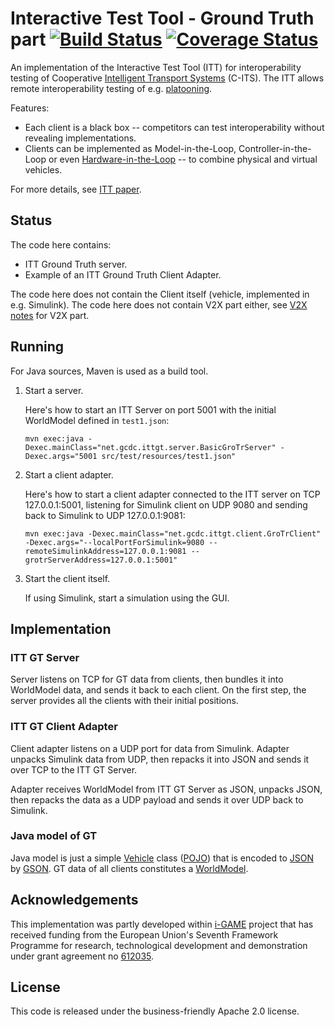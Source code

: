 # Interactive Test Tool - Ground Truth part [![Build Status](https://travis-ci.org/alexvoronov/itt-gt.svg?branch=master)](https://travis-ci.org/alexvoronov/itt-gt) [![Coverage Status](https://coveralls.io/repos/alexvoronov/itt-gt/badge.svg?branch=master)](https://coveralls.io/r/alexvoronov/itt-gt?branch=master)

An implementation of the Interactive Test Tool (ITT) for interoperability testing of Cooperative [Intelligent Transport Systems](http://en.wikipedia.org/wiki/Intelligent_transportation_system) (C-ITS). The ITT allows remote interoperability testing of e.g. [platooning](http://en.wikipedia.org/wiki/Platoon_%28automobile%29).

Features:
  -  Each client is a black box -- competitors can test interoperability without revealing implementations.
  -  Clients can be implemented as Model-in-the-Loop, Controller-in-the-Loop or even [Hardware-in-the-Loop](http://en.wikipedia.org/wiki/Hardware-in-the-loop_simulation) -- to combine physical and virtual vehicles.
 
For more details, see [ITT paper](https://github.com/alexvoronov/itt-gt/blob/master/doc/Interactive.Test.Tool.preprint.pdf).


## Status
The code here contains:

  - ITT Ground Truth server.
  - Example of an ITT Ground Truth Client Adapter. 


The code here does not contain the Client itself (vehicle, implemented in e.g. Simulink). 
The code here does not contain V2X part either, see [V2X notes](https://github.com/alexvoronov/itt-gt/blob/master/doc/V2X.md) for V2X part.



## Running

For Java sources, Maven is used as a build tool.

1. Start a server.

    Here's how to start an ITT Server on port 5001 with the initial WorldModel defined in `test1.json`:

    ```shell
    mvn exec:java -Dexec.mainClass="net.gcdc.ittgt.server.BasicGroTrServer" -Dexec.args="5001 src/test/resources/test1.json"
    ```

1. Start a client adapter.
 
   Here's how to start a client adapter connected to the ITT server on TCP 127.0.0.1:5001, listening for Simulink client on UDP 9080 and sending back to Simulink to UDP 127.0.0.1:9081:

    ```shell
    mvn exec:java -Dexec.mainClass="net.gcdc.ittgt.client.GroTrClient" -Dexec.args="--localPortForSimulink=9080 --remoteSimulinkAddress=127.0.0.1:9081 --grotrServerAddress=127.0.0.1:5001"
    ```

1. Start the client itself.

    If using Simulink, start a simulation using the GUI.



## Implementation

### ITT GT Server

Server listens on TCP for GT data from clients, then bundles it into WorldModel data, and sends it back to each client. On the first step, the server provides all the clients with their initial positions.

### ITT GT Client Adapter

Client adapter listens on a UDP port for data from Simulink. Adapter unpacks Simulink data from UDP, then repacks it into JSON and sends it over TCP to the ITT GT Server.

Adapter receives WorldModel from ITT GT Server as JSON, unpacks JSON, then repacks the data as a UDP payload and sends it over UDP back to Simulink.

### Java model of GT

Java model is just a simple [Vehicle](https://github.com/alexvoronov/itt-gt/blob/master/src/main/java/net/gcdc/ittgt/model/Vehicle.java) class ([POJO](http://en.wikipedia.org/wiki/Plain_Old_Java_Object)) that is encoded to [JSON](http://en.wikipedia.org/wiki/JSON) by [GSON](https://github.com/google/gson). GT data of all clients constitutes a [WorldModel](https://github.com/alexvoronov/itt-gt/blob/master/src/main/java/net/gcdc/ittgt/model/WorldModel.java).


## Acknowledgements
This implementation was partly developed within [i-GAME](http://gcdc.net/i-game) project that has received funding from the European Union's Seventh Framework Programme for research, technological development and demonstration under grant agreement no [612035](http://cordis.europa.eu/project/rcn/110506_en.html).


## License

This code is released under the business-friendly Apache 2.0 license.
